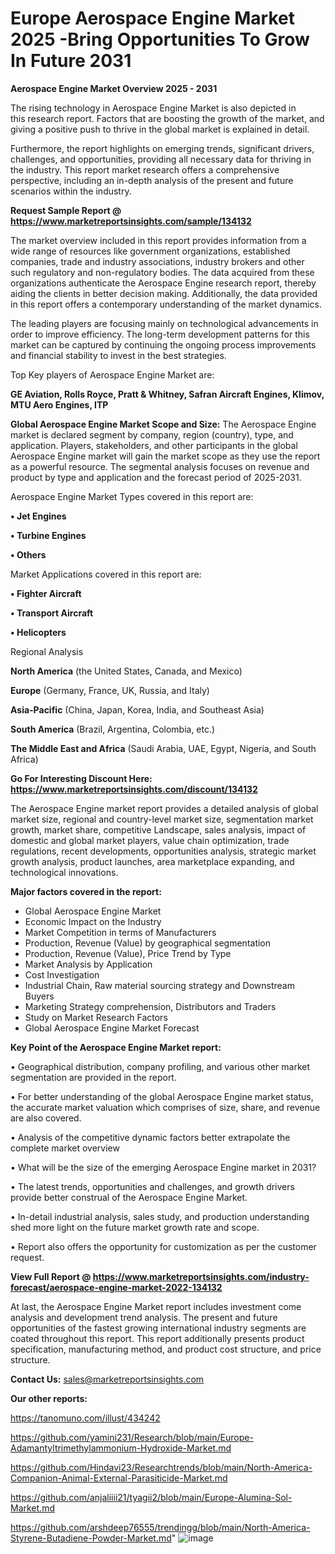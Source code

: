 # Europe Aerospace Engine Market 2025 -Bring Opportunities To Grow In Future 2031

<Strong> Aerospace Engine Market Overview 2025 - 2031</strong>

The rising technology in Aerospace Engine Market is also depicted in this research report. Factors that are boosting the growth of the market, and giving a positive push to thrive in the global market is explained in detail.

Furthermore, the report highlights on emerging trends, significant drivers, challenges, and opportunities, providing all necessary data for thriving in the industry. This report market research offers a comprehensive perspective, including an in-depth analysis of the present and future scenarios within the industry.

<strong>Request Sample Report @ <a href=https://www.marketreportsinsights.com/sample/134132>https://www.marketreportsinsights.com/sample/134132</a></strong>

The market overview included in this report provides information from a wide range of resources like government organizations, established companies, trade and industry associations, industry brokers and other such regulatory and non-regulatory bodies. The data acquired from these organizations authenticate the Aerospace Engine research report, thereby aiding the clients in better decision making. Additionally, the data provided in this report offers a contemporary understanding of the market dynamics.

The leading players are focusing mainly on technological advancements in order to improve efficiency. The long-term development patterns for this market can be captured by continuing the ongoing process improvements and financial stability to invest in the best strategies.

Top Key players of Aerospace Engine Market are:

<strong>GE Aviation, Rolls Royce, Pratt & Whitney, Safran Aircraft Engines, Klimov, MTU Aero Engines, ITP</strong>

<strong><b>Global Aerospace Engine Market Scope and Size:</b></strong>
The Aerospace Engine market is declared segment by company, region (country), type, and application. Players, stakeholders, and other participants in the global Aerospace Engine market will gain the market scope as they use the report as a powerful resource. The segmental analysis focuses on revenue and product by type and application and the forecast period of 2025-2031.

Aerospace Engine Market Types covered in this report are:

<strong>• Jet Engines

• Turbine Engines

• Others</strong>

Market Applications covered in this report are:

<strong>• Fighter Aircraft

• Transport Aircraft

• Helicopters</strong> 

Regional Analysis

<strong>North America</strong> (the United States, Canada, and Mexico)

<strong>Europe</strong> (Germany, France, UK, Russia, and Italy)

<strong>Asia-Pacific</strong> (China, Japan, Korea, India, and Southeast Asia)

<strong>South America</strong> (Brazil, Argentina, Colombia, etc.)

<strong>The Middle East and Africa</strong> (Saudi Arabia, UAE, Egypt, Nigeria, and South Africa)

<strong>Go For Interesting Discount Here: <a href=https://www.marketreportsinsights.com/discount/134132>https://www.marketreportsinsights.com/discount/134132</a></strong>

The Aerospace Engine market report provides a detailed analysis of global market size, regional and country-level market size, segmentation market growth, market share, competitive Landscape, sales analysis, impact of domestic and global market players, value chain optimization, trade regulations, recent developments, opportunities analysis, strategic market growth analysis, product launches, area marketplace expanding, and technological innovations.

<strong><b>Major factors covered in the report:</b></strong>
<ul>
  <li>Global Aerospace Engine Market </li>
  <li>Economic Impact on the Industry</li>
  <li>Market Competition in terms of Manufacturers</li>
  <li>Production, Revenue (Value) by geographical segmentation</li>
  <li>Production, Revenue (Value), Price Trend by Type</li>
  <li>Market Analysis by Application</li>
  <li>Cost Investigation</li>
  <li>Industrial Chain, Raw material sourcing strategy and Downstream Buyers</li>
  <li>Marketing Strategy comprehension, Distributors and Traders</li>
  <li>Study on Market Research Factors</li>
  <li>Global Aerospace Engine Market Forecast</li>
</ul>

<strong><b>Key Point of the Aerospace Engine Market report:</b></strong>

• Geographical distribution, company profiling, and various other market segmentation are provided in the report.

• For better understanding of the global Aerospace Engine market status, the accurate market valuation which comprises of size, share, and revenue are also covered.

• Analysis of the competitive dynamic factors better extrapolate the complete market overview

• What will be the size of the emerging Aerospace Engine market in 2031?

• The latest trends, opportunities and challenges, and growth drivers provide better construal of the Aerospace Engine Market.

• In-detail industrial analysis, sales study, and production understanding shed more light on the future market growth rate and scope.

• Report also offers the opportunity for customization as per the customer request.

<strong><b>View Full Report @ <a href=https://www.marketreportsinsights.com/industry-forecast/aerospace-engine-market-2022-134132>https://www.marketreportsinsights.com/industry-forecast/aerospace-engine-market-2022-134132</a></b></strong>


At last, the Aerospace Engine Market report includes investment come analysis and development trend analysis. The present and future opportunities of the fastest growing international industry segments are coated throughout this report. This report additionally presents product specification, manufacturing method, and product cost structure, and price structure.

<strong>Contact Us:</strong>
sales@marketreportsinsights.com

<strong>Our other reports:</strong>

<a href=https://tanomuno.com/illust/434242>https://tanomuno.com/illust/434242</a>

<a href=https://github.com/yamini231/Research/blob/main/Europe-Adamantyltrimethylammonium-Hydroxide-Market.md>https://github.com/yamini231/Research/blob/main/Europe-Adamantyltrimethylammonium-Hydroxide-Market.md</a>

<a href=https://github.com/Hindavi23/Researchtrends/blob/main/North-America-Companion-Animal-External-Parasiticide-Market.md>https://github.com/Hindavi23/Researchtrends/blob/main/North-America-Companion-Animal-External-Parasiticide-Market.md</a>

<a href=https://github.com/anjaliiii21/tyagii2/blob/main/Europe-Alumina-Sol-Market.md>https://github.com/anjaliiii21/tyagii2/blob/main/Europe-Alumina-Sol-Market.md</a>

<a href=https://github.com/arshdeep76555/trendingg/blob/main/North-America-Styrene-Butadiene-Powder-Market.md>https://github.com/arshdeep76555/trendingg/blob/main/North-America-Styrene-Butadiene-Powder-Market.md</a>"
![image](https://github.com/user-attachments/assets/4efdf3f0-b5be-4269-89a2-3dda3be390f5)
